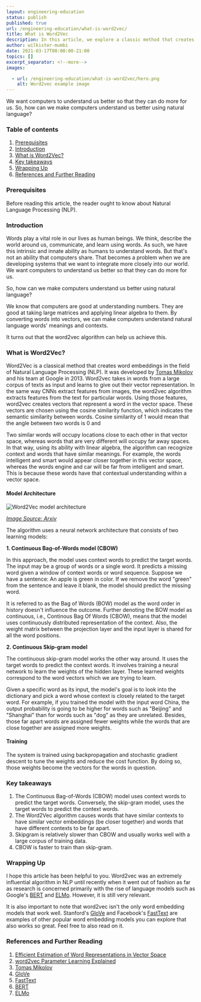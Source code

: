 ```yaml
---
layout: engineering-education
status: publish
published: true
url: /engineering-education/what-is-word2vec/
title: What is Word2Vec
description: In this article, we explore a classic method that creates word embeddings in NLP. It assists computers to better understand human beings through natural language.
author: wilkister-mumbi
date: 2021-03-17T00:00:00-21:00
topics: []
excerpt_separator: <!--more-->
images:

  - url: /engineering-education/what-is-word2vec/hero.png
    alt: Word2vec example image
---
```

We want computers to understand us better so that they can do more for us. So, how can we make computers understand us better using natural language?
<!--more-->

### Table of contents

1. [Prerequisites](#prerequisites)
2. [Introduction](#introduction)
3. [What is Word2Vec?](#what-is-word2vec)
4. [Key takeaways](#key-takeaways)
5. [Wrapping Up](#wrapping-up)
6. [References and Further Reading](#references-and-further-reading)

### Prerequisites

Before reading this article, the reader ought to know about Natural Language Processing (NLP).

### Introduction

Words play a vital role in our lives as human beings. We think, describe the world around us, communicate, and learn using words. As such, we have this intrinsic and innate ability as humans to understand words. But that's not an ability that computers share. That becomes a problem when we are developing systems that we want to integrate more closely into our world. We want computers to understand us better so that they can do more for us.

So, how can we make computers understand us better using natural language?

We know that computers are good at understanding numbers. They are good at taking large matrices and applying linear algebra to them. By converting words into vectors, we can make computers understand natural language words' meanings and contexts.

It turns out that the word2vec algorithm can help us achieve this. 

### What is Word2Vec? 

Word2Vec is a classical method that creates word embeddings in the field of Natural Language Processing (NLP). It was developed by [Tomas Mikolov](https://en.wikipedia.org/wiki/Tomas_Mikolov) and his team at Google in 2013. Word2vec takes in words from a large corpus of texts as input and learns to give out their vector representation. In the same way CNNs extract features from images, the word2vec algorithm extracts features from the text for particular words. Using those features, word2vec creates vectors that represent a word in the vector space. These vectors are chosen using the cosine similarity function, which indicates the semantic similarity between words. Cosine similarity of 1 would mean that the angle between two words is 0 and 

Two similar words will occupy locations close to each other in that vector space, whereas words that are very different will occupy far away spaces. In that way, using its ability with linear algebra, the algorithm can recognize context and words that have similar meanings. For example, the words intelligent and smart would appear closer together in this vector space, whereas the words engine and car will be far from intelligent and smart. This is because these words have that contextual understanding within a vector space.

#### Model Architecture

![Word2Vec model architecture](/engineering-education/what-is-word2vec/cbow-skipgram.PNG)

*[Image Source: Arxiv](https://arxiv.org/pdf/1301.3781.pdf)*

The algorithm uses a neural network architecture that consists of two learning models:

**1. Continuous Bag-of-Words model (CBOW)**

In this approach, the model uses context words to predict the target words. The input may be a group of words or a single word. It predicts a missing word given a window of context words or word sequence.
Suppose we have a sentence:
An apple is green in color. If we remove the word "green" from the sentence and leave it blank, the model should predict the missing word.

It is referred to as the Bag of Words (BOW) model as the word order in history doesn't influence the outcome. Further denoting the BOW model as continuous, i.e., Continous Bag Of Words (CBOW), means that the model uses continuously distributed representation of the context.
Also, the weight matrix between the projection layer and the input layer is shared for all the word positions.

**2. Continuous Skip-gram model**

The continuous skip-gram model works the other way around. It uses the target words to predict the context words. It involves training a neural network to learn the weights of the hidden layer. These learned weights correspond to the word vectors which we are trying to learn.

Given a specific word as its input, the model's goal is to look into the dictionary and pick a word whose context is closely related to the target word. For example, if you trained the model with the input word China, the output probability is going to be higher for words such as "Beijing" and "Shanghai" than for words such as "dog" as they are unrelated.
Besides, those far apart words are assigned fewer weights while the words that are close together are assigned more weights.

#### Training

The system is trained using backpropagation and stochastic gradient descent to tune the weights and reduce the cost function. By doing so, those weights become the vectors for the words in question.

### Key takeaways

1. The Continuous Bag-of-Words (CBOW) model uses context words to predict the target words. Conversely, the skip-gram model, uses the target words to predict the context words.
2. The Word2Vec algorithm causes words that have similar contexts to have similar vector embeddings (be closer together) and words that have different contexts to be far apart.
3. Skipgram is relatively slower than CBOW and usually works well with a large corpus of training data.
4. CBOW is faster to train than skip-gram. 

### Wrapping Up

I hope this article has been helpful to you. Word2vec was an extremely influential algorithm in NLP until recently when it went out of fashion as far as research is concerned primarily with the rise of language models such as Google's [BERT](https://en.wikipedia.org/wiki/BERT_(language_model)) and [ELMo](https://allennlp.org/elmo). However, it is still very relevant.

It is also important to note that word2vec isn't the only word embedding models that work well. Stanford's [GloVe](https://en.wikipedia.org/wiki/GloVe_(machine_learning)) and Facebook's [FastText](https://fasttext.cc/) are examples of other popular word embedding models you can explore that also works so great. Feel free to also read on it.

### References and Further Reading

1. [Efficient Estimation of Word Representations in Vector Space](https://arxiv.org/pdf/1301.3781.pdf)
2. [word2vec Parameter Learning Explained](https://arxiv.org/pdf/1411.2738.pdf)
3. [Tomas Mikolov](https://en.wikipedia.org/wiki/Tomas_Mikolov)
4. [GloVe](https://en.wikipedia.org/wiki/GloVe_(machine_learning))
5. [FastText](https://fasttext.cc/)
6. [BERT](https://en.wikipedia.org/wiki/BERT_(language_model))
7. [ELMo](https://allennlp.org/elmo)
